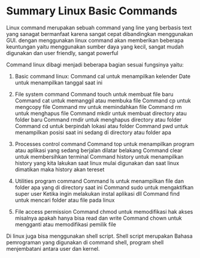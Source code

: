 # Summary Linux Basic Commands

Linux command merupakan sebuah command yang line yang berbasis text yang sanagat bermanfaat karena sangat cepat dibandingkan menggunakan GUI. dengan menggunakan linux command akan memberikan beberapa keuntungan yaitu menggunakan sumber daya yang kecil, sangat mudah digunakan dan user friendly, sangat powerful

Command linux dibagi menjadi beberapa bagian sesuai fungsinya yaitu:

1. Basic command linux:
   Command cal untuk menampilkan kelender
   Date untuk menampilkan tanggal saat ini

2. File system command
   Command touch untuk membuat file baru
   Command cat untuk memanggil atau membuka file
   Command cp untuk mengcopy file
   Command mv untuk memindahkan file
   Command rm untuk menghapus file
   Command mkdir untuk membuat directory atau folder baru
   Command rmdir untuk menghapus directory atau folder
   Command cd untuk berpindah lokasi atau folder
   Command pwd untuk menampilkan posisi saat ini sedang di directory atau folder apa

3. Processes control command
   Command top untuk menampilkan program atau aplikasi yang sedang berjalan dilatar belakang
   Command clear untuk membersihkan terminal
   Command history untuk menampilkan history yang kita lakukan saat linux mulai digunakan dan saat linux dimatikan maka history akan tereset

4. Utilities program command
   Command ls untuk menampilkan file dan folder apa yang di directory saat ini
   Command sudo untuk mengaktifkan super user Ketika ingin melakukan instal aplikasi dll
   Command find untuk mencari folder atau file pada linux

5. File access permission
   Command chmod untuk memodifikasi hak akses misalnya apakah hanya bisa read dan write
   Command chown untuk mengganti atau memodifikasi pemilik file

Di linux juga bisa menggunakan shell script. Shell script merupakan Bahasa pemrograman yang digunakan di command shell, program shell menjembatani antara user dan kernel.
